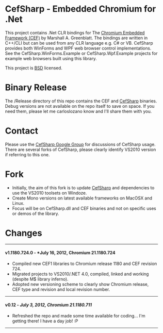 # CefSharp - Embedded Chromium for .Net

This project contains .Net CLR bindings for The [Chromium Embedded Framework (CEF)](http://code.google.com/p/chromiumembedded/ "Google Code") by Marshall A. Greenblatt. The bindings are written in C++/CLI but can be used from any CLR language e.g. C# or VB. CefSharp provides both WinForms and WPF web browser control implementations. See the CefSharp.WinForms.Example or CefSharp.Wpf.Example projects for example web browsers built using this library.

This project is [BSD](http://www.opensource.org/licenses/bsd-license.php "BSD License") licensed.

# Binary Release

The /Release directory of this repo contains the CEF and [CefSharp](https://github.com/carloslozano/CefSharp) binaries. Debug versions are not available on the repo itself to save on space. If you need them, please let me carloslozano know and I'll share them with you.

# Contact

Please use the [CefSharp Google Group](https://groups.google.com/forum/#!forum/cefsharp) for discussions of CefSharp usage. There are several forks of CefSharp, please clearly identify VS2010 version if referring to this one.

# Fork

- Initially, the aim of this fork is to update [CefSharp](https://github.com/carloslozano/CefSharp) and dependencies to use the VS2010 toolsets on Windoze.
- Create Mono versions on latest available frameworks on MacOSX and Linux.
- Focus will be on CefSharp.dll and CEF binaries and not on specific uses or demos of the library.

# Changes
---------------------------------------
#### v1.1180.724.0 - *July 16, 2012, Chromium 21.1180.724
- Compiled new CEF1 libraries to Chromium release 1180 and CEF revision 724.
- Migrated projects to VS2010/.NET 4.0, compiled, linked and working (despite M$ library inferno).
- Adopted new versioning scheme to clearly show Chromium release, CEF type and revision and local revision number.

---------------------------------------
#### v0.12 - *July 3, 2012, Chromium 21.1180.711*
- Refreshed the repo and made some time available for coding... I'm getting there! I have a day job! :P

---------------------------------------